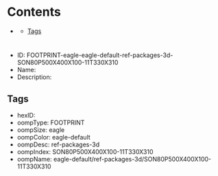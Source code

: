 



Contents
========

* [](#)
	* [Tags](#tags)

# 

- ID: FOOTPRINT-eagle-eagle-default-ref-packages-3d-SON80P500X400X100-11T330X310
- Name: 
- Description: 

## Tags

- hexID: 
- oompType: FOOTPRINT
- oompSize: eagle
- oompColor: eagle-default
- oompDesc: ref-packages-3d
- oompIndex: SON80P500X400X100-11T330X310
- oompName: eagle-default/ref-packages-3d/SON80P500X400X100-11T330X310
